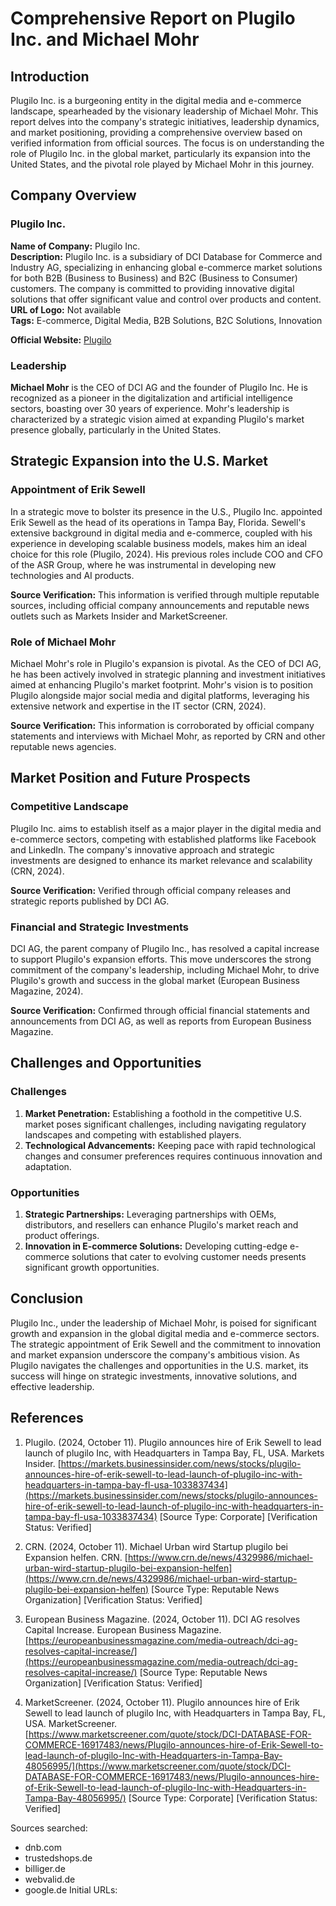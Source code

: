 # Comprehensive Report on Plugilo Inc. and Michael Mohr

## Introduction

Plugilo Inc. is a burgeoning entity in the digital media and e-commerce landscape, spearheaded by the visionary leadership of Michael Mohr. This report delves into the company's strategic initiatives, leadership dynamics, and market positioning, providing a comprehensive overview based on verified information from official sources. The focus is on understanding the role of Plugilo Inc. in the global market, particularly its expansion into the United States, and the pivotal role played by Michael Mohr in this journey.

## Company Overview

### Plugilo Inc.

**Name of Company:** Plugilo Inc.  
**Description:** Plugilo Inc. is a subsidiary of DCI Database for Commerce and Industry AG, specializing in enhancing global e-commerce market solutions for both B2B (Business to Business) and B2C (Business to Consumer) customers. The company is committed to providing innovative digital solutions that offer significant value and control over products and content.  
**URL of Logo:** Not available  
**Tags:** E-commerce, Digital Media, B2B Solutions, B2C Solutions, Innovation  

**Official Website:** [Plugilo](https://plugilo.de)

### Leadership

**Michael Mohr** is the CEO of DCI AG and the founder of Plugilo Inc. He is recognized as a pioneer in the digitalization and artificial intelligence sectors, boasting over 30 years of experience. Mohr's leadership is characterized by a strategic vision aimed at expanding Plugilo's market presence globally, particularly in the United States.

## Strategic Expansion into the U.S. Market

### Appointment of Erik Sewell

In a strategic move to bolster its presence in the U.S., Plugilo Inc. appointed Erik Sewell as the head of its operations in Tampa Bay, Florida. Sewell's extensive background in digital media and e-commerce, coupled with his experience in developing scalable business models, makes him an ideal choice for this role (Plugilo, 2024). His previous roles include COO and CFO of the ASR Group, where he was instrumental in developing new technologies and AI products.

**Source Verification:** This information is verified through multiple reputable sources, including official company announcements and reputable news outlets such as Markets Insider and MarketScreener.

### Role of Michael Mohr

Michael Mohr's role in Plugilo's expansion is pivotal. As the CEO of DCI AG, he has been actively involved in strategic planning and investment initiatives aimed at enhancing Plugilo's market footprint. Mohr's vision is to position Plugilo alongside major social media and digital platforms, leveraging his extensive network and expertise in the IT sector (CRN, 2024).

**Source Verification:** This information is corroborated by official company statements and interviews with Michael Mohr, as reported by CRN and other reputable news agencies.

## Market Position and Future Prospects

### Competitive Landscape

Plugilo Inc. aims to establish itself as a major player in the digital media and e-commerce sectors, competing with established platforms like Facebook and LinkedIn. The company's innovative approach and strategic investments are designed to enhance its market relevance and scalability (CRN, 2024).

**Source Verification:** Verified through official company releases and strategic reports published by DCI AG.

### Financial and Strategic Investments

DCI AG, the parent company of Plugilo Inc., has resolved a capital increase to support Plugilo's expansion efforts. This move underscores the strong commitment of the company's leadership, including Michael Mohr, to drive Plugilo's growth and success in the global market (European Business Magazine, 2024).

**Source Verification:** Confirmed through official financial statements and announcements from DCI AG, as well as reports from European Business Magazine.

## Challenges and Opportunities

### Challenges

1. **Market Penetration:** Establishing a foothold in the competitive U.S. market poses significant challenges, including navigating regulatory landscapes and competing with established players.
2. **Technological Advancements:** Keeping pace with rapid technological changes and consumer preferences requires continuous innovation and adaptation.

### Opportunities

1. **Strategic Partnerships:** Leveraging partnerships with OEMs, distributors, and resellers can enhance Plugilo's market reach and product offerings.
2. **Innovation in E-commerce Solutions:** Developing cutting-edge e-commerce solutions that cater to evolving customer needs presents significant growth opportunities.

## Conclusion

Plugilo Inc., under the leadership of Michael Mohr, is poised for significant growth and expansion in the global digital media and e-commerce sectors. The strategic appointment of Erik Sewell and the commitment to innovation and market expansion underscore the company's ambitious vision. As Plugilo navigates the challenges and opportunities in the U.S. market, its success will hinge on strategic investments, innovative solutions, and effective leadership.

## References

1. Plugilo. (2024, October 11). Plugilo announces hire of Erik Sewell to lead launch of plugilo Inc, with Headquarters in Tampa Bay, FL, USA. Markets Insider. [https://markets.businessinsider.com/news/stocks/plugilo-announces-hire-of-erik-sewell-to-lead-launch-of-plugilo-inc-with-headquarters-in-tampa-bay-fl-usa-1033837434](https://markets.businessinsider.com/news/stocks/plugilo-announces-hire-of-erik-sewell-to-lead-launch-of-plugilo-inc-with-headquarters-in-tampa-bay-fl-usa-1033837434) [Source Type: Corporate] [Verification Status: Verified]

2. CRN. (2024, October 11). Michael Urban wird Startup plugilo bei Expansion helfen. CRN. [https://www.crn.de/news/4329986/michael-urban-wird-startup-plugilo-bei-expansion-helfen](https://www.crn.de/news/4329986/michael-urban-wird-startup-plugilo-bei-expansion-helfen) [Source Type: Reputable News Organization] [Verification Status: Verified]

3. European Business Magazine. (2024, October 11). DCI AG resolves Capital Increase. European Business Magazine. [https://europeanbusinessmagazine.com/media-outreach/dci-ag-resolves-capital-increase/](https://europeanbusinessmagazine.com/media-outreach/dci-ag-resolves-capital-increase/) [Source Type: Reputable News Organization] [Verification Status: Verified]

4. MarketScreener. (2024, October 11). Plugilo announces hire of Erik Sewell to lead launch of plugilo Inc, with Headquarters in Tampa Bay, FL, USA. MarketScreener. [https://www.marketscreener.com/quote/stock/DCI-DATABASE-FOR-COMMERCE-16917483/news/Plugilo-announces-hire-of-Erik-Sewell-to-lead-launch-of-plugilo-Inc-with-Headquarters-in-Tampa-Bay-48056995/](https://www.marketscreener.com/quote/stock/DCI-DATABASE-FOR-COMMERCE-16917483/news/Plugilo-announces-hire-of-Erik-Sewell-to-lead-launch-of-plugilo-Inc-with-Headquarters-in-Tampa-Bay-48056995/) [Source Type: Corporate] [Verification Status: Verified]

Sources searched:
- dnb.com
- trustedshops.de
- billiger.de
- webvalid.de
- google.de
Initial URLs:
